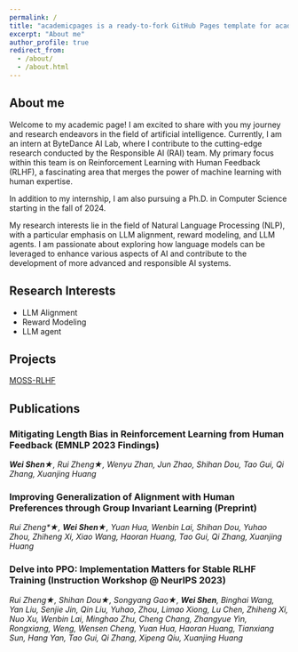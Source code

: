 ```yaml
---
permalink: /
title: "academicpages is a ready-to-fork GitHub Pages template for academic personal websites"
excerpt: "About me"
author_profile: true
redirect_from: 
  - /about/
  - /about.html
---
```


## About me

Welcome to my academic page! I am excited to share with you my journey and research endeavors in the field of artificial intelligence. Currently, I am an intern at ByteDance AI Lab, where I contribute to the cutting-edge research conducted by the Responsible AI (RAI) team. My primary focus within this team is on Reinforcement Learning with Human Feedback (RLHF), a fascinating area that merges the power of machine learning with human expertise.

In addition to my internship, I am also pursuing a Ph.D. in Computer Science starting in the fall of 2024. 

My research interests lie in the field of Natural Language Processing (NLP), with a particular emphasis on LLM alignment, reward modeling, and LLM agents. I am passionate about exploring how language models can be leveraged to enhance various aspects of AI and contribute to the development of more advanced and responsible AI systems.



## Research Interests
* LLM Alignment
* Reward Modeling
* LLM agent

## Projects
[MOSS-RLHF](https://openlmlab.github.io/MOSS-RLHF/)


## Publications
### Mitigating Length Bias in Reinforcement Learning from Human Feedback (EMNLP 2023 Findings)

_**Wei Shen**&#9733;, Rui Zheng&#9733;, Wenyu Zhan, Jun Zhao, Shihan Dou, Tao Gui, Qi Zhang, Xuanjing Huang_

### Improving Generalization of Alignment with Human Preferences through Group Invariant Learning (Preprint)

_Rui Zheng*&#9733;, **Wei Shen**&#9733;, Yuan Hua, Wenbin Lai,  Shihan Dou, Yuhao Zhou, Zhiheng Xi, Xiao Wang, Haoran Huang, Tao Gui, Qi Zhang, Xuanjing Huang_

### Delve into PPO: Implementation Matters for Stable RLHF Training (Instruction Workshop @ NeurIPS 2023)

_Rui Zheng&#9733;, Shihan Dou&#9733;, Songyang Gao&#9733;, **Wei Shen**, Binghai Wang, Yan Liu, Senjie Jin, Qin Liu, Yuhao, Zhou, Limao Xiong, Lu Chen, Zhiheng Xi, Nuo Xu, Wenbin Lai, Minghao Zhu, Cheng Chang, Zhangyue Yin, Rongxiang, Weng, Wensen Cheng, Yuan Hua, Haoran Huang, Tianxiang Sun, Hang Yan, Tao Gui, Qi Zhang, Xipeng Qiu, Xuanjing Huang_

